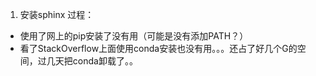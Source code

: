 1. 安装sphinx
过程：
- 使用了网上的pip安装了没有用（可能是没有添加PATH？）
- 看了StackOverflow上面使用conda安装也没有用。。。还占了好几个G的空间，过几天把conda卸载了。。
